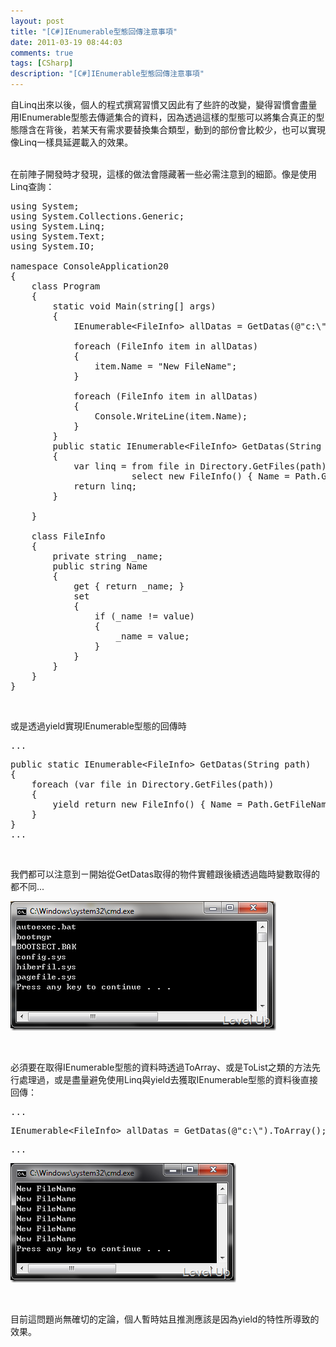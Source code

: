 ```yaml
---
layout: post
title: "[C#]IEnumerable型態回傳注意事項"
date: 2011-03-19 08:44:03
comments: true
tags: [CSharp]
description: "[C#]IEnumerable型態回傳注意事項"
---
```

<p>自Linq出來以後，個人的程式撰寫習慣又因此有了些許的改變，變得習慣會盡量用IEnumerable型態去傳遞集合的資料，因為透過這樣的型態可以將集合真正的型態隱含在背後，若某天有需求要替換集合類型，動到的部份會比較少，也可以實現像Linq一樣具延遲載入的效果。</p>  <p>   <br />在前陣子開發時才發現，這樣的做法會隱藏著一些必需注意到的細節。像是使用Linq查詢：</p>  <pre>using System;<br />using System.Collections.Generic;<br />using System.Linq;<br />using System.Text;<br />using System.IO;<br /> <br />namespace ConsoleApplication20<br />{<br />    class Program<br />    {<br />        static void Main(string[] args)<br />        {<br />            IEnumerable&lt;FileInfo&gt; allDatas = GetDatas(@"c:\");<br /> <br />            foreach (FileInfo item in allDatas)<br />            {<br />                item.Name = "New FileName";<br />            }<br /> <br />            foreach (FileInfo item in allDatas)<br />            {<br />                Console.WriteLine(item.Name);<br />            }<br />        }<br />        public static IEnumerable&lt;FileInfo&gt; GetDatas(String path)<br />        {<br />            var linq = from file in Directory.GetFiles(path)<br />                       select new FileInfo() { Name = Path.GetFileName(file) };<br />            return linq;<br />        }<br /> <br />    }<br /> <br />    class FileInfo<br />    {<br />        private string _name;<br />        public string Name<br />        {<br />            get { return _name; }<br />            set<br />            {<br />                if (_name != value)<br />                {<br />                    _name = value;<br />                }<br />            }<br />        }<br />    }<br />}<br /></pre>

<p> </p>

<p>或是透過yield實現IEnumerable型態的回傳時</p>

<pre>...</pre>

<pre>public static IEnumerable&lt;FileInfo&gt; GetDatas(String path)<br />{<br />    foreach (var file in Directory.GetFiles(path))<br />    {<br />        yield return new FileInfo() { Name = Path.GetFileName(file) };<br />    }<br />}<br />...</pre>

<p> </p>

<p>我們都可以注意到ㄧ開始從GetDatas取得的物件實體跟後續透過臨時變數取得的都不同...</p>

<p><img style="border-bottom: 0px; border-left: 0px; border-top: 0px; border-right: 0px" border="0" alt="image" src="\images\posts\21956\image_thumb_1.png" width="425" height="207" /></p>

<p> </p>

<p>必須要在取得IEnumerable型態的資料時透過ToArray、或是ToList之類的方法先行處理過，或是盡量避免使用Linq與yield去獲取IEnumerable型態的資料後直接回傳：</p>

<pre>...</pre>

<pre>IEnumerable&lt;FileInfo&gt; allDatas = GetDatas(@"c:\").ToArray();</pre>

<pre>...<br /></pre>

<p><img style="border-bottom: 0px; border-left: 0px; border-top: 0px; border-right: 0px" border="0" alt="image" src="\images\posts\21956\image_thumb_2.png" width="361" height="191" /> </p>

<p> </p>

<p>目前這問題尚無確切的定論，個人暫時姑且推測應該是因為yield的特性所導致的效果。</p>